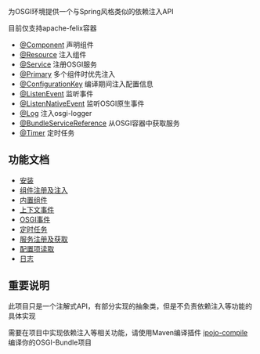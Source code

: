 为OSGI环境提供一个与Spring风格类似的依赖注入API

目前仅支持apache-felix容器

* [@Component](https://github.com/guyi-maple/ipojo/blob/master/src/main/java/top/guyi/iot/ipojo/application/annotation/Component.java) 声明组件
* [@Resource](https://github.com/guyi-maple/ipojo/blob/master/src/main/java/top/guyi/iot/ipojo/application/annotation/Resource.java) 注入组件
* [@Service](https://github.com/guyi-maple/ipojo/blob/master/src/main/java/top/guyi/iot/ipojo/application/osgi/service/annotation/Service.java) 注册OSGI服务
* [@Primary](https://github.com/guyi-maple/ipojo/blob/master/src/main/java/top/guyi/iot/ipojo/application/annotation/Primary.java) 多个组件时优先注入
* [@ConfigurationKey](https://github.com/guyi-maple/ipojo/blob/master/src/main/java/top/guyi/iot/ipojo/application/osgi/configuration/annotation/ConfigurationKey.java) 编译期间注入配置信息
* [@ListenEvent](https://github.com/guyi-maple/ipojo/blob/master/src/main/java/top/guyi/iot/ipojo/application/osgi/event/annotation/ListenEvent.java) 监听事件
* [@ListenNativeEvent](https://github.com/guyi-maple/ipojo/blob/master/src/main/java/top/guyi/iot/ipojo/application/osgi/event/annotation/ListenNativeEvent.java) 监听OSGI原生事件
* [@Log](https://github.com/guyi-maple/ipojo/blob/master/src/main/java/top/guyi/iot/ipojo/application/osgi/log/Log.java) 注入osgi-logger
* [@BundleServiceReference](https://github.com/guyi-maple/ipojo/blob/master/src/main/java/top/guyi/iot/ipojo/application/osgi/service/reference/BundleServiceReference.java) 从OSGI容器中获取服务
* [@Timer](https://github.com/guyi-maple/ipojo/blob/master/src/main/java/top/guyi/iot/ipojo/application/osgi/timer/annotation/Timer.java) 定时任务

## 功能文档

* [安装](install.md)
* [组件注册及注入](component-register-inject.md)
* [内置组件](builtIn-components.md)
* [上下文事件](application-event.md)
* [OSGI事件](osgi-event.md)
* [定时任务](timer.md)
* [服务注册及获取](service-register-get.md)
* [配置项读取](configuration.md)
* [日志](log.md)

## 重要说明
此项目只是一个注解式API，有部分实现的抽象类，但是不负责依赖注入等功能的具体实现

需要在项目中实现依赖注入等相关功能，请使用Maven编译插件 [ipojo-compile](https://github.com/guyi-maple/ipojo-compile.git) 编译你的OSGI-Bundle项目 